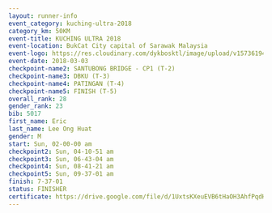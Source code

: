 ```yaml
--- 
layout: runner-info 
event_category: kuching-ultra-2018 
category_km: 50KM 
event-title: KUCHING ULTRA 2018 
event-location: BukCat City capital of Sarawak Malaysia 
event-logo: https://res.cloudinary.com/dykbosktl/image/upload/v1573619473/Logo/kuching-ultra-2018-logo_tlpvm5.png 
event-date: 2018-03-03 
checkpoint-name2: SANTUBONG BRIDGE - CP1 (T-2) 
checkpoint-name3: DBKU (T-3) 
checkpoint-name4: PATINGAN (T-4) 
checkpoint-name5: FINISH (T-5) 
overall_rank: 28
gender_rank: 23
bib: 5017
first_name: Eric
last_name: Lee Ong Huat
gender: M
start: Sun, 02-00-00 am
checkpoint2: Sun, 04-10-51 am
checkpoint3: Sun, 06-43-04 am
checkpoint4: Sun, 08-41-21 am
checkpoint5: Sun, 09-37-01 am
finish: 7-37-01
status: FINISHER
certificate: https://drive.google.com/file/d/1UxtsKXeuEVB6tHaOH3AhfPqdH8mgoc/view?usp=sharing","CERTIFICATE")
--- 
```

